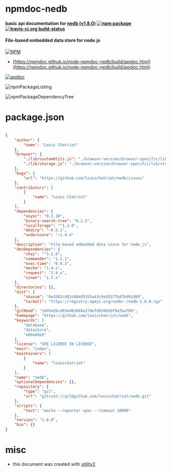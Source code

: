 # npmdoc-nedb

#### basic api documentation for  [nedb (v1.8.0)](https://github.com/louischatriot/nedb)  [![npm package](https://img.shields.io/npm/v/npmdoc-nedb.svg?style=flat-square)](https://www.npmjs.org/package/npmdoc-nedb) [![travis-ci.org build-status](https://api.travis-ci.org/npmdoc/node-npmdoc-nedb.svg)](https://travis-ci.org/npmdoc/node-npmdoc-nedb)

#### File-based embedded data store for node.js

[![NPM](https://nodei.co/npm/nedb.png?downloads=true&downloadRank=true&stars=true)](https://www.npmjs.com/package/nedb)

- [https://npmdoc.github.io/node-npmdoc-nedb/build/apidoc.html](https://npmdoc.github.io/node-npmdoc-nedb/build/apidoc.html)

[![apidoc](https://npmdoc.github.io/node-npmdoc-nedb/build/screenCapture.buildCi.browser.%252Ftmp%252Fbuild%252Fapidoc.html.png)](https://npmdoc.github.io/node-npmdoc-nedb/build/apidoc.html)

![npmPackageListing](https://npmdoc.github.io/node-npmdoc-nedb/build/screenCapture.npmPackageListing.svg)

![npmPackageDependencyTree](https://npmdoc.github.io/node-npmdoc-nedb/build/screenCapture.npmPackageDependencyTree.svg)



# package.json

```json

{
    "author": {
        "name": "Louis Chatriot"
    },
    "browser": {
        "./lib/customUtils.js": "./browser-version/browser-specific/lib/customUtils.js",
        "./lib/storage.js": "./browser-version/browser-specific/lib/storage.js"
    },
    "bugs": {
        "url": "https://github.com/louischatriot/nedb/issues"
    },
    "contributors": [
        {
            "name": "Louis Chatriot"
        }
    ],
    "dependencies": {
        "async": "0.2.10",
        "binary-search-tree": "0.2.5",
        "localforage": "^1.3.0",
        "mkdirp": "~0.5.1",
        "underscore": "~1.4.4"
    },
    "description": "File-based embedded data store for node.js",
    "devDependencies": {
        "chai": "^3.2.0",
        "commander": "1.1.1",
        "exec-time": "0.0.2",
        "mocha": "1.4.x",
        "request": "2.9.x",
        "sinon": "1.3.x"
    },
    "directories": {},
    "dist": {
        "shasum": "0e3502cd82c004d5355a43c9e55577bd7bd91d88",
        "tarball": "https://registry.npmjs.org/nedb/-/nedb-1.8.0.tgz"
    },
    "gitHead": "1695426cd93e4639d4a379efd039b5bf9a7ba789",
    "homepage": "https://github.com/louischatriot/nedb",
    "keywords": [
        "database",
        "datastore",
        "embedded"
    ],
    "license": "SEE LICENSE IN LICENSE",
    "main": "index",
    "maintainers": [
        {
            "name": "louischatriot"
        }
    ],
    "name": "nedb",
    "optionalDependencies": {},
    "repository": {
        "type": "git",
        "url": "git+ssh://git@github.com/louischatriot/nedb.git"
    },
    "scripts": {
        "test": "mocha --reporter spec --timeout 10000"
    },
    "version": "1.8.0",
    "bin": {}
}
```



# misc
- this document was created with [utility2](https://github.com/kaizhu256/node-utility2)
